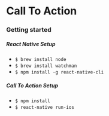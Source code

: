 # Call To Action

### Getting started

##### React Native Setup

- `$ brew install node`
- `$ brew install watchman`
- `$ npm install -g react-native-cli`

##### Call To Action Setup
- `$ npm install`
- `$ react-native run-ios`
